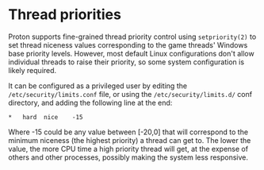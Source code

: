 # Thread priorities

Proton supports fine-grained thread priority control using `setpriority(2)` to
set thread niceness values corresponding to the game threads' Windows base
priority levels. However, most default Linux configurations don't allow
individual threads to raise their priority, so some system configuration is
likely required.

It can be configured as a privileged user by editing the
`/etc/security/limits.conf` file, or using the `/etc/security/limits.d/` conf
directory, and adding the following line at the end:

```
*   hard  nice    -15
```

Where -15 could be any value between [-20,0] that will correspond to the
minimum niceness (the highest priority) a thread can get to. The lower the
value, the more CPU time a high priority thread will get, at the expense of
others and other processes, possibly making the system less responsive.
